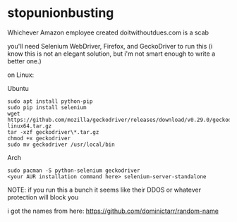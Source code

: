 # stopunionbusting
Whichever Amazon employee created doitwithoutdues.com is a scab

you'll need Selenium WebDriver, Firefox, and GeckoDriver to run this (i know this is not an elegant solution, but i'm not smart enough to write a better one.)

on Linux:

Ubuntu
```
sudo apt install python-pip
sudo pip install selenium
wget https://github.com/mozilla/geckodriver/releases/download/v0.29.0/geckodriver-linux64.tar.gz
tar -xzf geckodriver\*.tar.gz
chmod +x geckodriver
sudo mv geckodriver /usr/local/bin
```

Arch
```
sudo pacman -S python-selenium geckodriver
<your AUR installation command here> selenium-server-standalone
```

NOTE:
if you run this a bunch it seems like their DDOS or whatever protection will block you

i got the names from here:
https://github.com/dominictarr/random-name
